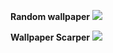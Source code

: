 **Random wallpaper**
<img src ="https://imgur.com/4TtXMGf.jpg">


**Wallpaper Scarper**
<img src = "https://imgur.com/35cYM8S.jpg">